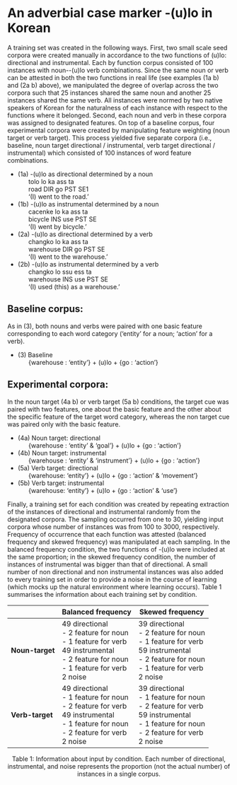 # An adverbial case marker -(u)lo in Korean

A training set was created in the following ways. First, two small scale seed corpora were created manually in accordance to the two functions of (u)lo: directional and instrumental. Each by function corpus consisted of 100 instances with noun--(u)lo verb combinations. Since the same noun or verb can be attested in both the two functions in real life (see examples (1a b) and (2a b) above), we manipulated the degree of overlap across the two corpora such that 25 instances shared the same noun and another 25 instances shared the same verb. All instances were normed by two native speakers of Korean for the naturalness of each instance with respect to the functions where it belonged. Second, each noun and verb in these corpora was assigned to designated features. On top of a baseline corpus, four experimental corpora were created by manipulating feature weighting (noun target or verb target). This process yielded five separate corpora (i.e., baseline, noun target directional / instrumental, verb target directional / instrumental) which consisted of 100 instances of word feature combinations.

<ul>
  <li>
  (1a) -(u)lo as directional determined by a noun
    <ul>
      tolo lo ka ass ta
      </br>road DIR go PST SE1
      </br>‘(I) went to the road.’
    </ul>
  </li>
 
  <li>
  (1b) -(u)lo as instrumental determined by a noun
    <ul>
      cacenke lo ka ass ta
      </br>bicycle INS use PST SE
      </br>‘(I) went by bicycle.’
    </ul>
  </li>
  
  <li>
  (2a) -(u)lo as directional determined by a verb
    <ul>
      changko lo ka ass ta
      </br>warehouse DIR go PST SE
      </br>‘(I) went to the warehouse.’
    </ul>
  </li>
 
  <li>
  (2b) -(u)lo as instrumental determined by a verb
    <ul>
      changko lo ssu ess ta
      </br>warehouse INS use PST SE
      </br>‘(I) used (this) as a warehouse.’
    </ul>
  </li>
</ul>

## Baseline corpus:
As in (3), both nouns and verbs were paired with one basic feature corresponding to each word category (‘entity’ for a noun; ‘action’ for a verb).

<ul>
  <li>
  (3) Baseline
    <ul>
      {warehouse : ‘entity’} + (u)lo + {go : ‘action’}
    </ul>
  </li>
</ul>


##  Experimental corpora: 
In the noun target (4a b) or verb target (5a b) conditions, the target cue was paired with two features, one about the basic feature and the other about the specific feature of the target word category, whereas the non target cue was paired only with the basic feature.

<ul>
  <li>
  (4a) Noun target: directional
    <ul>
      {warehouse : ‘entity’ & ‘goal’} + (u)lo + {go : ‘action’}
    </ul>
  </li>
  <li>
  (4b) Noun target: instrumental
    <ul>
      {warehouse : ‘entity’ & ‘instrument’} + (u)lo + {go : ‘action’}
    </ul>
  </li>
  <li>
  (5a) Verb target: directional
    <ul>
      {warehouse: ‘entity’} + (u)lo + {go : ‘action’ & ‘movement’}
    </ul>
  </li>
  <li>
  (5b) Verb target: instrumental
    <ul>
      {warehouse: ‘entity’} + (u)lo + {go : ‘action’ & ‘use’}
    </ul>
  </li>
</ul>

Finally, a training set for each condition was created by repeating extraction of the instances of directional and instrumental randomly from the designated corpora. The sampling occurred from one to 30, yielding input corpora whose number of instances was from 100 to 3000, respectively. Frequency of occurrence that each function was attested (balanced frequency and skewed frequency) was manipulated at each sampling. In the balanced frequency condition, the two functions of -(u)lo were included at the same proportion; in the skewed frequency condition, the number of instances of instrumental was bigger than that of directional. A small number of non directional and non instrumental instances was also added to every training set in order to provide a noise in the course of learning (which mocks up the natural environment where learning occurs). Table 1 summarises the information about each training set by condition.

|  | Balanced frequency | Skewed frequency |
| --- | --- | --- |
| **Noun-target** | 49 directional </br>- 2 feature for noun </br>- 1 feature for verb </br>49 instrumental </br>- 2 feature for noun </br>- 1 feature for verb </br>2 noise | 39 directional </br>- 2 feature for noun </br>- 1 feature for verb </br>59 instrumental </br>- 2 feature for noun </br>- 1 feature for verb </br>2 noise |
| **Verb-target** | 49 directional </br>- 1 feature for noun </br>- 2 feature for verb </br>49 instrumental </br>- 1 feature for noun </br>- 2 feature for verb </br>2 noise | 39 directional </br>- 1 feature for noun </br>- 2 feature for verb </br>59 instrumental </br>- 1 feature for noun </br>- 2 feature for verb </br>2 noise|

<p style="text-align:center;">Table 1: Information about input by condition. Each number of directional, instrumental, and noise represents the proportion (not the actual number) of instances in a single corpus.</p>
